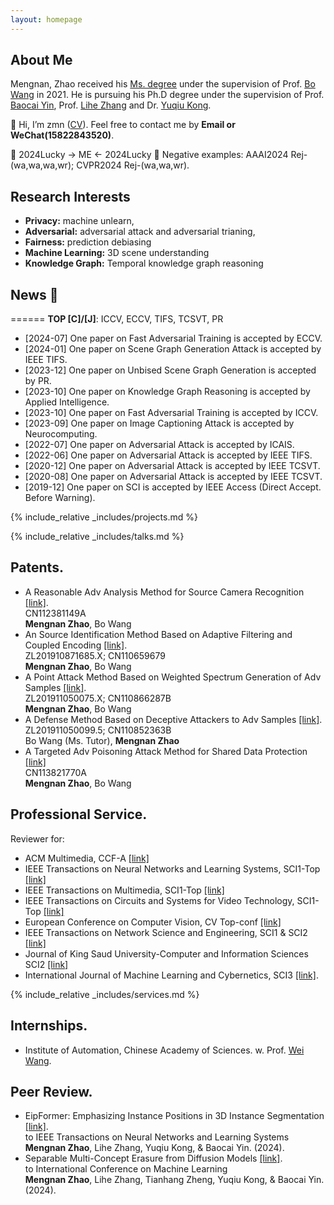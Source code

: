 ```yaml
---
layout: homepage
---
```


## About Me

Mengnan, Zhao received his [Ms. degree](https://kns.cnki.net/kcms2/article/abstract?v=xBNwvqFr00I758DBo6k1ZC7bbx_n_5AOYMy08Iw2bIixchabLWSl2bsw716sGJJyiSNre1iPlmE-kwxg_QF2jZZ2ft22y6XOEjQexNbLVwcBspTizTRTUSl4MNwMA-hOhB1UJ6nKIyLGw03ZhVGu0w==&uniplatform=NZKPT&language=CHS) under the supervision of Prof. [Bo Wang](http://www.aisdut.cn/WangBo/publications.html) in 2021. He is pursuing his Ph.D degree under the supervision of Prof. [Baocai Yin](https://www.aminer.org/profile/yin-baocai/542d6bb7dabfae12b9804aa7), Prof. [Lihe Zhang](https://scholar.google.com/citations?user=XGPdQbIAAAAJ) and Dr. [Yuqiu Kong](https://scholar.google.com/citations?user=nKrhk4UAAAAJ&hl=zh-CN). 

👋 Hi, I’m zmn ([CV](https://github.com/Dlut-lab-zmn/Dlut-lab-zmn.github.io/blob/master/files/zmn.pdf)). Feel free to contact me by __Email or WeChat(15822843520)__.

🙏 2024Lucky -> ME <- 2024Lucky 🙏  Negative examples: AAAI2024 Rej-(wa,wa,wa,wr); CVPR2024 Rej-(wa,wa,wr).


## Research Interests
- **Privacy:** machine unlearn,
- **Adversarial:** adversarial attack and adversarial trianing,
- **Fairness:** prediction debiasing
- **Machine Learning:** 3D scene understanding
- **Knowledge Graph:** Temporal knowledge graph reasoning

## News 🎉 
======
__TOP [C]/[J]__: ICCV, ECCV, TIFS, TCSVT, PR  
- \[2024-07\] One paper on Fast Adversarial Training is accepted by ECCV.
- \[2024-01\] One paper on Scene Graph Generation Attack is accepted by IEEE TIFS.
- \[2023-12\] One paper on Unbised Scene Graph Generation is accepted by PR.
- \[2023-10\] One paper on Knowledge Graph Reasoning is accepted by Applied Intelligence.
- \[2023-10\] One paper on Fast Adversarial Training is accepted by ICCV.
- \[2023-09\] One paper on Image Captioning Attack is accepted by Neurocomputing.
- \[2022-07\] One paper on Adversarial Attack is accepted by ICAIS.
- \[2022-06\] One paper on Adversarial Attack is accepted by IEEE TIFS.
- \[2020-12\] One paper on Adversarial Attack is accepted by IEEE TCSVT.
- \[2020-08\] One paper on Adversarial Attack is accepted by IEEE TCSVT.
- \[2019-12\] One paper on SCI is accepted by IEEE Access (Direct Accept. Before Warning).


<!-- {% include_relative _includes/publications.md %} -->

{% include_relative _includes/projects.md %}

{% include_relative _includes/talks.md %}





## Patents.
- A Reasonable Adv Analysis Method for Source Camera Recognition [\[link\]](https://www.xjishu.com/zhuanli/55/202011283607.html).  
CN112381149A  
__Mengnan Zhao__, Bo Wang
- An Source Identification Method Based on Adaptive Filtering and Coupled Encoding [\[link\]](https://xueshu.baidu.com/usercenter/paper/show?paperid=1p1q0050yk1c0cg06m4x0jp0p6065601&site=xueshu_se).  
ZL201910871685.X; CN110659679  
__Mengnan Zhao__, Bo Wang  
- A Point Attack Method Based on Weighted Spectrum Generation of Adv Samples [\[link\]](https://xueshu.baidu.com/usercenter/paper/show?paperid=160n02v00u1q0mb0nd3j00c00u459303&site=xueshu_se).  
ZL201911050075.X; CN110866287B  
__Mengnan Zhao__, Bo Wang
- A Defense Method Based on Deceptive Attackers to Adv Samples [\[link\]](https://xueshu.baidu.com/usercenter/paper/show?paperid=1u0u0ry0wu3308400t520eu0kw090862&site=xueshu_se).  
ZL201911050099.5; CN110852363B  
Bo Wang (Ms. Tutor), __Mengnan Zhao__
- A Targeted Adv Poisoning Attack Method for Shared Data Protection [\[link\]](https://xueshu.baidu.com/usercenter/paper/show?paperid=133g0ja0h63s0jn0uv2h0vp0qx368771&site=xueshu_se)  
CN113821770A  
__Mengnan Zhao__, Bo Wang

## Professional Service.
Reviewer for: 
- ACM Multimedia, CCF-A [\[link\]](https://2024.acmmm.org/)
- IEEE Transactions on Neural Networks and Learning Systems, SCI1-Top [\[link\]](https://www.letpub.com.cn/index.php?page=journalapp&view=detail&journalid=8837)
- IEEE Transactions on Multimedia, SCI1-Top [\[link\]](https://www.letpub.com.cn/index.php?journalid=3404&page=journalapp&view=detail)
- IEEE Transactions on Circuits and Systems for Video Technology, SCI1-Top [\[link\]](https://www.letpub.com.cn/index.php?page=journalapp&view=detail&journalid=3369)
- European Conference on Computer Vision, CV Top-conf [\[link\]]()
- IEEE Transactions on Network Science and Engineering, SCI1 & SCI2 [\[link\]](https://www.letpub.com.cn/index.php?journalid=10891&page=journalapp&view=detail)
- Journal of King Saud University-Computer and Information Sciences SCI2 [\[link\]](https://www.letpub.com.cn/index.php?journalid=11137&page=journalapp&view=detail)
- International Journal of Machine Learning and Cybernetics, SCI3 [\[link\]](https://www.letpub.com.cn/index.php?journalid=10028&page=journalapp&view=detail).


{% include_relative _includes/services.md %}


## Internships.
- Institute of Automation, Chinese Academy of Sciences. w. Prof. [Wei Wang](http://cripac.ia.ac.cn/people/wwang/).

## Peer Review.
- EipFormer: Emphasizing Instance Positions in 3D Instance Segmentation [\[link\]](https://arxiv.org/pdf/2312.05602.pdf).  
to IEEE Transactions on Neural Networks and Learning Systems  
__Mengnan Zhao__, Lihe Zhang, Yuqiu Kong, & Baocai Yin. (2024).  
- Separable Multi-Concept Erasure from Diffusion Models [\[link\]](https://arxiv.org/abs/2402.05947).  
to International Conference on Machine Learning  
__Mengnan Zhao__, Lihe Zhang, Tianhang Zheng, Yuqiu Kong, & Baocai Yin. (2024). 
<div style="width: 300px; height: 300px;">
  <script type="text/javascript" id="clstr_globe" src="//clustrmaps.com/globe.js?d=iSx5fWQSPluEPbK21KgztEON981Sp3l13MlEkpAzyBM"></script>
</div>



